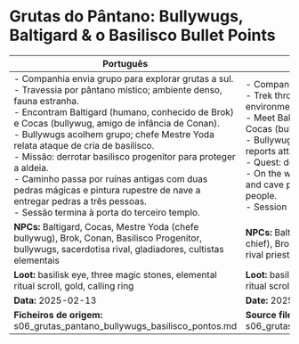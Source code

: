 # Grutas do Pântano: Bullywugs, Baltigard & o Basilisco  Bullet Points

| Português                                                                                                                                                                                                                                                                                                                                                                                                                                                                                                                                                          | English                                                                                                                                                                                                                                                                                                                                                                                                                                                                                                                                       |
| ------------------------------------------------------------------------------------------------------------------------------------------------------------------------------------------------------------------------------------------------------------------------------------------------------------------------------------------------------------------------------------------------------------------------------------------------------------------------------------------------------------------------------------------------------------------ | --------------------------------------------------------------------------------------------------------------------------------------------------------------------------------------------------------------------------------------------------------------------------------------------------------------------------------------------------------------------------------------------------------------------------------------------------------------------------------------------------------------------------------------------- |
| - Companhia envia grupo para explorar grutas a sul.<br>- Travessia por pântano místico; ambiente denso, fauna estranha.<br>- Encontram Baltigard (humano, conhecido de Brok) e Cocas (bullywug, amigo de infância de Conan).<br>- Bullywugs acolhem grupo; chefe Mestre Yoda relata ataque de cria de basilisco.<br>- Missão: derrotar basilisco progenitor para proteger a aldeia.<br>- Caminho passa por ruínas antigas com duas pedras mágicas e pintura rupestre de nave a entregar pedras a três pessoas.<br>- Sessão termina à porta do terceiro templo.<br> | - Company sends group to explore southern caves.<br>- Trek through a mystical swamp; dense environment, strange fauna.<br>- Meet Baltigard (human, acquaintance of Brok) and Cocas (bullywug, Conans childhood friend).<br>- Bullywugs welcome group; chief Mestre Yoda reports attack by basilisk spawn.<br>- Quest: defeat progenitor basilisk to protect village.<br>- On the way: ancient ruins with two magic stones and cave painting of a ship handing stones to three people.<br>- Session ends at the door to the third temple.<br> |
| **NPCs:** Baltigard, Cocas, Mestre Yoda (chefe bullywug), Brok, Conan, Basilisco Progenitor, bullywugs, sacerdotisa rival, gladiadores, cultistas elementais                                                                                                                                                                                                                                                                                                                                                                                                       | **NPCs:** Baltigard, Cocas, Mestre Yoda (bullywug chief), Brok, Conan, Progenitor Basilisk, bullywugs, rival priestess, gladiators, elemental cultists                                                                                                                                                                                                                                                                                                                                                                                        |
| **Loot:** basilisk eye, three magic stones, elemental ritual scroll, gold, calling ring                                                                                                                                                                                                                                                                                                                                                                                                                                                                          | **Loot:** basilisk eye, three magic stones, elemental ritual scroll, gold, calling ring                                                                                                                                                                                                                                                                                                                                                                                                                                                     |
| **Data:** 2025-02-13                                                                                                                                                                                                                                                                                                                                                                                                                                                                                                                                               | **Date:** 2025-02-13                                                                                                                                                                                                                                                                                                                                                                                                                                                                                                                          |
| **Ficheiros de origem:** s06_grutas_pantano_bullywugs_basilisco_pontos.md                                                                                                                                                                                                                                                                                                                                                                                                                                                                                          | **Source files:** s06_grutas_pantano_bullywugs_basilisco_pontos.md                                                                                                                                                                                                                                                                                                                                                                                                                                                                            |


















